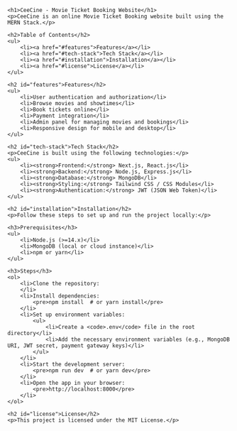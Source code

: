 
    <h1>CeeCine - Movie Ticket Booking Website</h1>
    <p>CeeCine is an online Movie Ticket Booking website built using the MERN Stack.</p>

    <h2>Table of Contents</h2>
    <ul>
        <li><a href="#features">Features</a></li>
        <li><a href="#tech-stack">Tech Stack</a></li>
        <li><a href="#installation">Installation</a></li>
        <li><a href="#license">License</a></li>
    </ul>

    <h2 id="features">Features</h2>
    <ul>
        <li>User authentication and authorization</li>
        <li>Browse movies and showtimes</li>
        <li>Book tickets online</li>
        <li>Payment integration</li>
        <li>Admin panel for managing movies and bookings</li>
        <li>Responsive design for mobile and desktop</li>
    </ul>

    <h2 id="tech-stack">Tech Stack</h2>
    <p>CeeCine is built using the following technologies:</p>
    <ul>
        <li><strong>Frontend:</strong> Next.js, React.js</li>
        <li><strong>Backend:</strong> Node.js, Express.js</li>
        <li><strong>Database:</strong> MongoDB</li>
        <li><strong>Styling:</strong> Tailwind CSS / CSS Modules</li>
        <li><strong>Authentication:</strong> JWT (JSON Web Token)</li>
    </ul>

    <h2 id="installation">Installation</h2>
    <p>Follow these steps to set up and run the project locally:</p>

    <h3>Prerequisites</h3>
    <ul>
        <li>Node.js (>=14.x)</li>
        <li>MongoDB (local or cloud instance)</li>
        <li>npm or yarn</li>
    </ul>

    <h3>Steps</h3>
    <ol>
        <li>Clone the repository:
        </li>
        <li>Install dependencies:
            <pre>npm install  # or yarn install</pre>
        </li>
        <li>Set up environment variables:
            <ul>
                <li>Create a <code>.env</code> file in the root directory</li>
                <li>Add the necessary environment variables (e.g., MongoDB URI, JWT secret, payment gateway keys)</li>
            </ul>
        </li>
        <li>Start the development server:
            <pre>npm run dev  # or yarn dev</pre>
        </li>
        <li>Open the app in your browser:
            <pre>http://localhost:8000</pre>
        </li>
    </ol>

    <h2 id="license">License</h2>
    <p>This project is licensed under the MIT License.</p>

